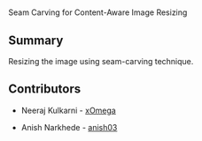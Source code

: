 # 
Seam Carving for Content-Aware Image Resizing

## Summary
Resizing the image using seam-carving technique.  

## Contributors

* Neeraj Kulkarni - [xOmega](https://github.com/xOmega)

* Anish Narkhede - [anish03](https://github.com/anish03)




